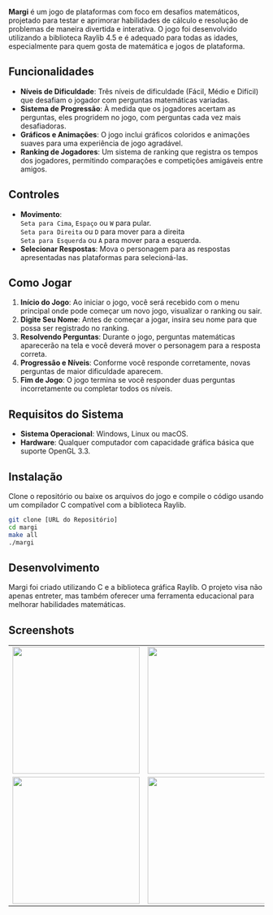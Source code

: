 **Margi** é um jogo de plataformas com foco em desafios matemáticos, projetado para testar e aprimorar habilidades de cálculo e resolução de problemas de maneira divertida e interativa. O jogo foi desenvolvido utilizando a biblioteca Raylib 4.5 e é adequado para todas as idades, especialmente para quem gosta de matemática e jogos de plataforma.

## Funcionalidades

- **Níveis de Dificuldade**: Três níveis de dificuldade (Fácil, Médio e Difícil) que desafiam o jogador com perguntas matemáticas variadas.
- **Sistema de Progressão**: À medida que os jogadores acertam as perguntas, eles progridem no jogo, com perguntas cada vez mais desafiadoras.
- **Gráficos e Animações**: O jogo inclui gráficos coloridos e animações suaves para uma experiência de jogo agradável.
- **Ranking de Jogadores**: Um sistema de ranking que registra os tempos dos jogadores, permitindo comparações e competições amigáveis entre amigos.

## Controles

- **Movimento**:<br>`Seta para Cima`, `Espaço` ou `W` para pular.<br>`Seta para Direita` ou `D` para mover para a direita<br> `Seta para Esquerda` ou `A` para mover para a esquerda.
- **Selecionar Respostas**: Mova o personagem para as respostas apresentadas nas plataformas para selecioná-las.

## Como Jogar

1. **Início do Jogo**: Ao iniciar o jogo, você será recebido com o menu principal onde pode começar um novo jogo, visualizar o ranking ou sair.
2. **Digite Seu Nome**: Antes de começar a jogar, insira seu nome para que possa ser registrado no ranking.
3. **Resolvendo Perguntas**: Durante o jogo, perguntas matemáticas aparecerão na tela e você deverá mover o personagem para a resposta correta.
4. **Progressão e Níveis**: Conforme você responde corretamente, novas perguntas de maior dificuldade aparecem.
5. **Fim de Jogo**: O jogo termina se você responder duas perguntas incorretamente ou completar todos os níveis.

## Requisitos do Sistema

- **Sistema Operacional**: Windows, Linux ou macOS.
- **Hardware**: Qualquer computador com capacidade gráfica básica que suporte OpenGL 3.3.

## Instalação

Clone o repositório ou baixe os arquivos do jogo e compile o código usando um compilador C compatível com a biblioteca Raylib.

```bash
git clone [URL do Repositório]
cd margi
make all
./margi
```

## Desenvolvimento
Margi foi criado utilizando C e a biblioteca gráfica Raylib. O projeto visa não apenas entreter, mas também oferecer uma ferramenta educacional para melhorar habilidades matemáticas.

## Screenshots

<table>
  <tr>
    <td><img src="https://github.com/gabrielgrm/Margi/assets/131777675/a1027556-2cfb-433d-9c77-e304ebeebd4b" width="250"/></td>
    <td><img src="https://github.com/gabrielgrm/Margi/assets/131777675/5ef37b2e-49f9-4e29-a9dd-0ca43303778b" width="250"/></td>
    <td><img src="https://github.com/gabrielgrm/Margi/assets/131777675/fb89583f-3117-4bef-9150-4f29bcda5453" width="250"/></td>
  </tr>
  <tr>
    <td><img src="https://github.com/gabrielgrm/Margi/assets/131777675/19b81f22-c0b6-43ac-9e5e-6a178e77700e" width="250"/></td>
    <td><img src="https://github.com/gabrielgrm/Margi/assets/131777675/49190e33-9181-47c8-a1fc-06c977ddfd9e" width="250"/></td>
    <td><img src="https://github.com/gabrielgrm/Margi/assets/131777675/2a3cc223-0ae7-4c13-b946-4be08b50c037" width="250"/></td>
  </tr>
</table>

